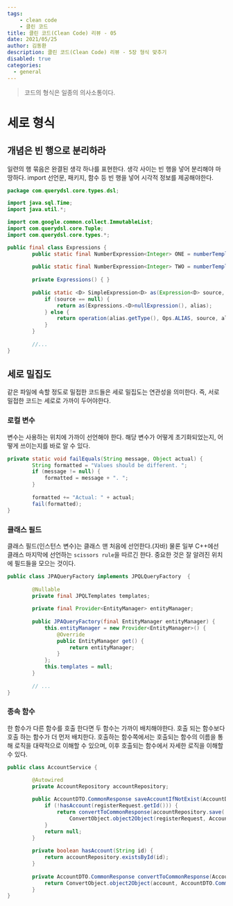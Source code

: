 ```yaml
---
tags: 
    - clean code
    - 클린 코드
title: 클린 코드(Clean Code) 리뷰 - 05
date: 2021/05/25
author: 김동환
description: 클린 코드(Clean Code) 리뷰 - 5장 형식 맞추기
disabled: true
categories:
  - general
---
```


> 코드의 형식은 일종의 의사소통이다.

# 세로 형식

## 개념은 빈 행으로 분리하라

일련의 행 묶음은 완결된 생각 하나를 표현한다. 생각 사이는 빈 행을 넣어 분리해야 마땅하다. import 선언문, 패키지, 함수 등 빈 행을 넣어 시각적 정보를 제공해야한다.

```java
package com.querydsl.core.types.dsl;

import java.sql.Time;
import java.util.*;

import com.google.common.collect.ImmutableList;
import com.querydsl.core.Tuple;
import com.querydsl.core.types.*;

public final class Expressions {
		public static final NumberExpression<Integer> ONE = numberTemplate(Integer.class, "1");
		
		public static final NumberExpression<Integer> TWO = numberTemplate(Integer.class, "2");
		
		private Expressions() { }
		
		public static <D> SimpleExpression<D> as(Expression<D> source, Path<D> alias) {
		    if (source == null) {
		        return as(Expressions.<D>nullExpression(), alias);
		    } else {
		        return operation(alias.getType(), Ops.ALIAS, source, alias);
		    }
		}
		
		//...
}
```

## 세로 밀집도

같은 파일에 속할 정도로 밀접한 코드들은 세로 밀집도는 연관성을 의미한다. 즉, 서로 밀접한 코드는 세로로 가까이 두어야한다.

### 로컬 변수

변수는 사용하는 위치에 가까이 선언해야 한다. 해당 변수가 어떻게 초기화되었는지, 어떻게 쓰이는지를 바로 알 수 있다.

```java
private static void failEquals(String message, Object actual) {
		String formatted = "Values should be different. ";
		if (message != null) {
		    formatted = message + ". ";
		}
		
		formatted += "Actual: " + actual;
		fail(formatted);
}
```

### 클래스 필드

클래스 필드(인스턴스 변수)는 클래스 맨 처음에 선언한다.(자바) 물론 일부 C++에선 클래스 마지막에 선언하는 `scissors rule`을 따르긴 한다. 중요한 것은 잘 알려진 위치에 필드들을 모으는 것이다.

```java
public class JPAQueryFactory implements JPQLQueryFactory  {
		
		@Nullable
		private final JPQLTemplates templates;
		
		private final Provider<EntityManager> entityManager;
		
		public JPAQueryFactory(final EntityManager entityManager) {
		    this.entityManager = new Provider<EntityManager>() {
		        @Override
		        public EntityManager get() {
		            return entityManager;
		        }
		    };
		    this.templates = null;
		}
		
		// ...
}
```

### 종속 함수

한 함수가 다른 함수를 호출 한다면 두 함수는 가까이 배치해야한다. 호출 되는 함수보다 호출 하는 함수가 더 먼저 배치한다. 호출하는 함수쪽에서는 호출되는 함수의 이름을 통해 로직을 대략적으로 이해할 수 있으며, 이후 호출되는 함수에서 자세한 로직을 이해할 수 있다.

```java
public class AccountService {

		@Autowired
		private AccountRepository accountRepository;
		
		public AccountDTO.CommonResponse saveAccountIfNotExist(AccountDTO.RegisterRequest registerRequest) {
			if (!hasAccount(registerRequest.getId())) {
				return convertToCommonResponse(accountRepository.save(
					ConvertObject.object2Object(registerRequest, Account.class).passwordEncode(passwordEncoder)));
			}
			return null;
		}
		
		private boolean hasAccount(String id) {
			return accountRepository.existsById(id);
		}
		
		private AccountDTO.CommonResponse convertToCommonResponse(Account account) {
			return ConvertObject.object2Object(account, AccountDTO.CommonResponse.class);
		}
}
```
